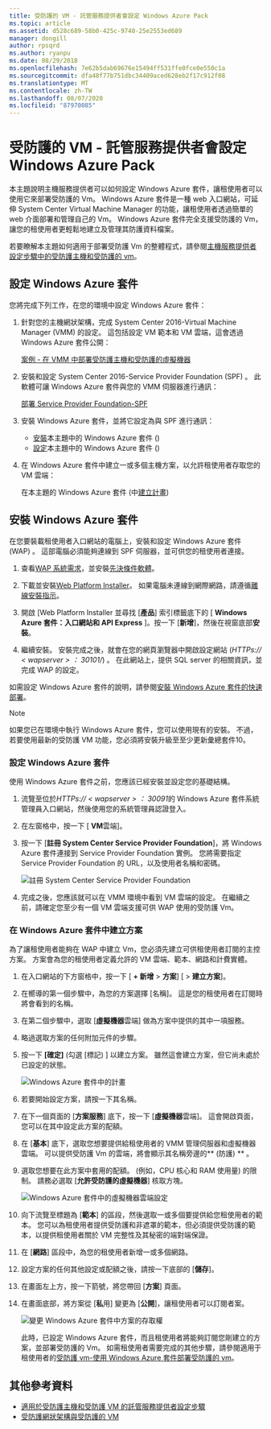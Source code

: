 ```yaml
---
title: 受防護的 VM - 託管服務提供者會設定 Windows Azure Pack
ms.topic: article
ms.assetid: d528c689-58b0-425c-9740-25e2553ed689
manager: dongill
author: rpsqrd
ms.author: ryanpu
ms.date: 08/29/2018
ms.openlocfilehash: 7e62b5dab69676e15494ff531ffe0fce0e550c1a
ms.sourcegitcommit: dfa48f77b751dbc34409aced628eb2f17c912f08
ms.translationtype: MT
ms.contentlocale: zh-TW
ms.lasthandoff: 08/07/2020
ms.locfileid: "87970085"
---
```

# <a name="shielded-vms---hosting-service-provider-sets-up-windows-azure-pack"></a>受防護的 VM - 託管服務提供者會設定 Windows Azure Pack

本主題說明主機服務提供者可以如何設定 Windows Azure 套件，讓租使用者可以使用它來部署受防護的 Vm。 Windows Azure 套件是一種 web 入口網站，可延伸 System Center Virtual Machine Manager 的功能，讓租使用者透過簡單的 web 介面部署和管理自己的 Vm。 Windows Azure 套件完全支援受防護的 Vm，讓您的租使用者更輕鬆地建立及管理其防護資料檔案。

若要瞭解本主題如何適用于部署受防護 Vm 的整體程式，請參閱[主機服務提供者設定步驟中的受防護主機和受防護的 vm](guarded-fabric-configuration-scenarios-for-shielded-vms-overview.md)。

## <a name="setting-up-windows-azure-pack"></a>設定 Windows Azure 套件

您將完成下列工作，在您的環境中設定 Windows Azure 套件：

1. 針對您的主機網狀架構，完成 System Center 2016-Virtual Machine Manager (VMM) 的設定。 這包括設定 VM 範本和 VM 雲端，這會透過 Windows Azure 套件公開：

    [案例 - 在 VMM 中部署受防護主機和受防護的虛擬機器](https://technet.microsoft.com/system-center-docs/vmm/scenario/guarded-overview)

2. 安裝和設定 System Center 2016-Service Provider Foundation (SPF) 。 此軟體可讓 Windows Azure 套件與您的 VMM 伺服器進行通訊：

    [部署 Service Provider Foundation-SPF](https://technet.microsoft.com/system-center-docs/spf/deploy/deploy-spf)

3. 安裝 Windows Azure 套件，並將它設定為與 SPF 進行通訊：

    - [安裝](#install-windows-azure-pack)本主題中的 Windows Azure 套件 () 
    - [設定](#configure-windows-azure-pack)本主題中的 Windows Azure 套件 () 

4. 在 Windows Azure 套件中建立一或多個主機方案，以允許租使用者存取您的 VM 雲端：

    在本主題的 Windows Azure 套件 (中[建立計畫](#create-a-plan-in-windows-azure-pack)) 

## <a name="install-windows-azure-pack"></a>安裝 Windows Azure 套件

在您要裝載租使用者入口網站的電腦上，安裝和設定 Windows Azure 套件 (WAP) 。 這部電腦必須能夠連線到 SPF 伺服器，並可供您的租使用者連接。

1.  查看[WAP 系統需求](https://technet.microsoft.com/library/dn296442.aspx)，並安裝[先決條件軟體](https://technet.microsoft.com/library/dn469335.aspx)。

2.  下載並安裝[Web Platform Installer](https://www.microsoft.com/web/downloads/platform.aspx)。 如果電腦未連線到網際網路，請遵循[離線安裝指示](https://www.iis.net/learn/install/web-platform-installer/web-platform-installer-v4-command-line-webpicmdexe-rtw-release)。

3.  開啟 [Web Platform Installer 並尋找 [**產品**] 索引標籤底下的 [ **Windows Azure 套件：入口網站和 API Express** ]。按一下 [**新增**]，然後在視窗底部**安裝**。

4.  繼續安裝。 安裝完成之後，就會在您的網頁瀏覽器中開啟設定網站 (*HTTPs:// &lt; wapserver &gt; ： 30101/*) 。 在此網站上，提供 SQL server 的相關資訊，並完成 WAP 的設定。

如需設定 Windows Azure 套件的說明，請參閱[安裝 Windows Azure 套件的快速部署](https://technet.microsoft.com/dn296439.aspx)。

> [!NOTE]
> 如果您已在環境中執行 Windows Azure 套件，您可以使用現有的安裝。 不過，若要使用最新的受防護 VM 功能，您必須將安裝升級至至少更新彙總套件10。

### <a name="configure-windows-azure-pack"></a>設定 Windows Azure 套件

使用 Windows Azure 套件之前，您應該已經安裝並設定您的基礎結構。

1.  流覽至位於*HTTPs:// &lt; wapserver &gt; ： 30091*的 Windows Azure 套件系統管理員入口網站，然後使用您的系統管理員認證登入。

2.  在左窗格中，按一下 [ **VM**雲端]。

3.  按一下 [**註冊 System Center Service Provider Foundation**]，將 Windows Azure 套件連接到 Service Provider Foundation 實例。 您將需要指定 Service Provider Foundation 的 URL，以及使用者名稱和密碼。

    ![註冊 System Center Service Provider Foundation](../media/Guarded-Fabric-Shielded-VM/guarded-host-azure-pack-01-register-spf.png)

4.  完成之後，您應該就可以在 VMM 環境中看到 VM 雲端的設定。 在繼續之前，請確定您至少有一個 VM 雲端支援可供 WAP 使用的受防護 Vm。

### <a name="create-a-plan-in-windows-azure-pack"></a>在 Windows Azure 套件中建立方案

為了讓租使用者能夠在 WAP 中建立 Vm，您必須先建立可供租使用者訂閱的主控方案。 方案會為您的租使用者定義允許的 VM 雲端、範本、網路和計費實體。

1. 在入口網站的下方窗格中，按一下 [ **+ 新增** &gt; **方案**] [ &gt; **建立方案**]。

2. 在嚮導的第一個步驟中，為您的方案選擇 [名稱]。 這是您的租使用者在訂閱時將會看到的名稱。

3. 在第二個步驟中，選取 [**虛擬機器**雲端] 做為方案中提供的其中一項服務。

4. 略過選取方案的任何附加元件的步驟。

5. 按一下 **[確定]** (勾選 [標記) ] 以建立方案。 雖然這會建立方案，但它尚未處於已設定的狀態。

   ![Windows Azure 套件中的計畫](../media/Guarded-Fabric-Shielded-VM/guarded-host-azure-pack-02-create-plan.png)

6. 若要開始設定方案，請按一下其名稱。

7. 在下一個頁面的 [**方案服務**] 底下，按一下 [**虛擬機器**雲端]。 這會開啟頁面，您可以在其中設定此方案的配額。

8. 在 [**基本**] 底下，選取您想要提供給租使用者的 VMM 管理伺服器和虛擬機器雲端。 可以提供受防護 Vm 的雲端，將會顯示其名稱旁邊的** (防護) ** 。

9. 選取您想要在此方案中套用的配額。  (例如，CPU 核心和 RAM 使用量) 的限制。 請務必選取 [**允許受防護的虛擬機器**] 核取方塊。

   ![Windows Azure 套件中的虛擬機器雲端設定](../media/Guarded-Fabric-Shielded-VM/guarded-host-azure-pack-03-virtual-machine-clouds.png)

10. 向下流覽至標題為 [**範本**] 的區段，然後選取一或多個要提供給您租使用者的範本。 您可以為租使用者提供受防護和非遮罩的範本，但必須提供受防護的範本，以提供租使用者關於 VM 完整性及其秘密的端對端保證。

11. 在 [**網路**] 區段中，為您的租使用者新增一或多個網路。

12. 設定方案的任何其他設定或配額之後，請按一下底部的 [**儲存**]。

13. 在畫面左上方，按一下箭號，將您帶回 [**方案**] 頁面。

14. 在畫面底部，將方案從 [**私**用] 變更為 [**公開**]，讓租使用者可以訂閱者案。

    ![變更 Windows Azure 套件中方案的存取權](../media/Guarded-Fabric-Shielded-VM/guarded-host-azure-pack-04-change-access.png)

    此時，已設定 Windows Azure 套件，而且租使用者將能夠訂閱您剛建立的方案，並部署受防護的 Vm。 如需租使用者需要完成的其他步驟，請參閱適用于租使用者的[受防護 vm-使用 Windows Azure 套件部署受防護的 vm](guarded-fabric-shielded-vm-windows-azure-pack.md)。

## <a name="additional-references"></a>其他參考資料

- [適用於受防護主機和受防護 VM 的託管服務提供者設定步驟](guarded-fabric-configuration-scenarios-for-shielded-vms-overview.md)
- [受防護網狀架構與受防護的 VM](guarded-fabric-and-shielded-vms-top-node.md)
